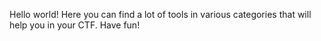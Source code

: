 Hello world! Here you can find a lot of tools in various categories that will help you in your CTF. Have fun!
